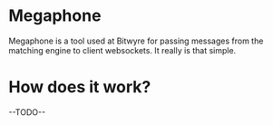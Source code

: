 # Megaphone

Megaphone is a tool used at Bitwyre for passing messages from the matching engine to client websockets. It really is that simple.

# How does it work?

--TODO--
